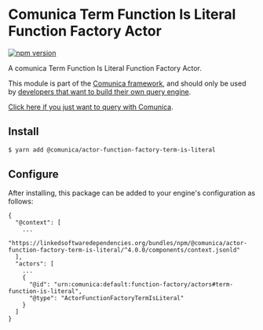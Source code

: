 # Comunica Term Function Is Literal Function Factory Actor

[![npm version](https://badge.fury.io/js/%40comunica%2Factor-function-factory-term-function-is-literal.svg)](https://www.npmjs.com/package/@comunica/actor-function-factory-term-is-literal)

A comunica Term Function Is Literal Function Factory Actor.

This module is part of the [Comunica framework](https://github.com/comunica/comunica),
and should only be used by [developers that want to build their own query engine](https://comunica.dev/docs/modify/).

[Click here if you just want to query with Comunica](https://comunica.dev/docs/query/).

## Install

```bash
$ yarn add @comunica/actor-function-factory-term-is-literal
```

## Configure

After installing, this package can be added to your engine's configuration as follows:
```text
{
  "@context": [
    ...
    "https://linkedsoftwaredependencies.org/bundles/npm/@comunica/actor-function-factory-term-is-literal/^4.0.0/components/context.jsonld"
  ],
  "actors": [
    ...
    {
      "@id": "urn:comunica:default:function-factory/actors#term-function-is-literal",
      "@type": "ActorFunctionFactoryTermIsLiteral"
    }
  ]
}
```
